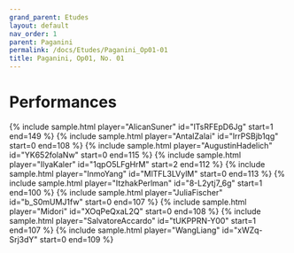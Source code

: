 ```yaml
---
grand_parent: Etudes
layout: default
nav_order: 1
parent: Paganini
permalink: /docs/Etudes/Paganini_Op01-01
title: Paganini, Op01, No. 01
---
```

# Performances
<div class="sample-container">
    {% include sample.html player="AlicanSuner" id="lTsRFEpD6Jg" start=1 end=149 %}
    {% include sample.html player="AntalZalai" id="lrrPSBjb1qg" start=0 end=108 %}
    {% include sample.html player="AugustinHadelich" id="YK652folaNw" start=0 end=115 %}
    {% include sample.html player="IlyaKaler" id="1qpO5LFgHrM" start=2 end=112 %}
    {% include sample.html player="InmoYang" id="MlTFL3LVylM" start=0 end=113 %}
    {% include sample.html player="ItzhakPerlman" id="8-L2ytj7_6g" start=1 end=100 %}
    {% include sample.html player="JuliaFischer" id="b_S0mUMJ1fw" start=0 end=107 %}
    {% include sample.html player="Midori" id="XOqPeQxaL2Q" start=0 end=108 %}
    {% include sample.html player="SalvatoreAccardo" id="tUKPPRN-Y00" start=1 end=107 %}
    {% include sample.html player="WangLiang" id="xWZq-Srj3dY" start=0 end=109 %}
</div>